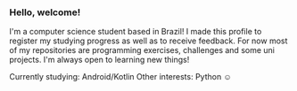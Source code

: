 ### Hello, welcome!
I'm a computer science student based in Brazil! 
I made this profile to register my studying progress as well as to receive feedback. For now most of my repositories are programming exercises, challenges and some uni projects.
I'm always open to learning new things!

Currently studying: Android/Kotlin 
Other interests: Python
☺️

